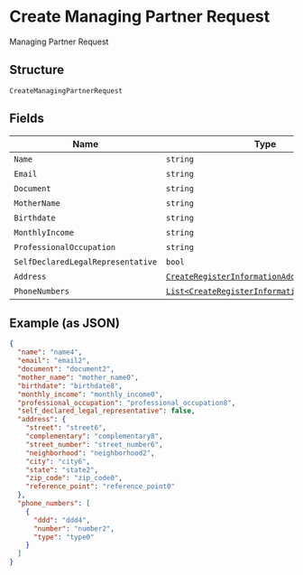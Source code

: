 
# Create Managing Partner Request

Managing Partner Request

## Structure

`CreateManagingPartnerRequest`

## Fields

| Name | Type | Tags | Description |
|  --- | --- | --- | --- |
| `Name` | `string` | Required | - |
| `Email` | `string` | Required | - |
| `Document` | `string` | Required | - |
| `MotherName` | `string` | Required | - |
| `Birthdate` | `string` | Required | - |
| `MonthlyIncome` | `string` | Required | - |
| `ProfessionalOccupation` | `string` | Required | - |
| `SelfDeclaredLegalRepresentative` | `bool` | Required | - |
| `Address` | [`CreateRegisterInformationAddressRequest`](../../doc/models/create-register-information-address-request.md) | Required | - |
| `PhoneNumbers` | [`List<CreateRegisterInformationPhoneRequest>`](../../doc/models/create-register-information-phone-request.md) | Required | - |

## Example (as JSON)

```json
{
  "name": "name4",
  "email": "email2",
  "document": "document2",
  "mother_name": "mother_name0",
  "birthdate": "birthdate8",
  "monthly_income": "monthly_income0",
  "professional_occupation": "professional_occupation8",
  "self_declared_legal_representative": false,
  "address": {
    "street": "street6",
    "complementary": "complementary8",
    "street_number": "street_number6",
    "neighborhood": "neighborhood2",
    "city": "city6",
    "state": "state2",
    "zip_code": "zip_code0",
    "reference_point": "reference_point0"
  },
  "phone_numbers": [
    {
      "ddd": "ddd4",
      "number": "number2",
      "type": "type0"
    }
  ]
}
```

